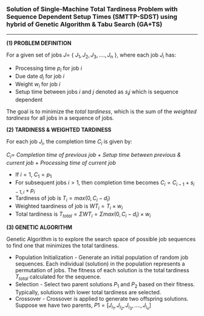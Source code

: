 ### Solution of Single-Machine Total Tardiness Problem with Sequence Dependent Setup Times (SMTTP-SDST) using hybrid of Genetic Algorithm & Tabu Search (GA+TS)
---

__(1) PROBLEM DEFINITION__

For a given set of jobs $J =$ { $J_1,J_2,J_3,....,J_n$ }, where each job $J_i$ has:
* Processing time $p_i$ for job $i$
* Due date $d_i$ for job $i$
* Weight $w_i$ for job $i$
* Setup time between jobs $i$ and $j$ denoted as $s_ij$ which is sequence dependent

The goal is to minimize the _total tardiness_, which is the sum of the _weighted tardiness_ for all jobs in a sequence of jobs.

__(2) TARDINESS & WEIGHTED TARDINESS__

For each job $J_i$, the completion time $C_i$ is given by: 

$C_i =$ _Completion time of previous job_ $+$ _Setup time between previous & current job_ $+$ _Processing time of current job_

* If $i=1$, $C_1 = p_1$
* For subsequent jobs $i>1$, then completion time becomes $C_i = C_{i-1} + s_{i-1,i} + p_i$
* Tardiness of job is $T_i = max$($0,C_i-d_i$)
* Weighted taardiness of job is $WT_i = T_i × w_i$
* Total tardiness is $T_{total} = ΣWT_i = Σmax(0,C_i-d_i)×w_i$

__(3) GENETIC ALGORITHM__

Genetic Algorithm is to explore the search space of possible job sequences to find one that minimizes the total tardiness.
* Population Initialization - Generate an initial population of random job sequences. Each individual (solution) in the population represents a permutation of jobs. The fitness of each solution is the total tardiness $T_{total}$ calculated for the sequence.
*  Selection - Select two parent solutions $P_1$ and $P_2$ based on their fitness. Typically, solutions with lower total tardiness are selected.
*  Crossover - Crossover is applied to generate two offspring solutions. Suppose we have two parents, $P1 = [J_{i_1}, J_{i_2}, J_{i_3},....,J_{i_n}]$
